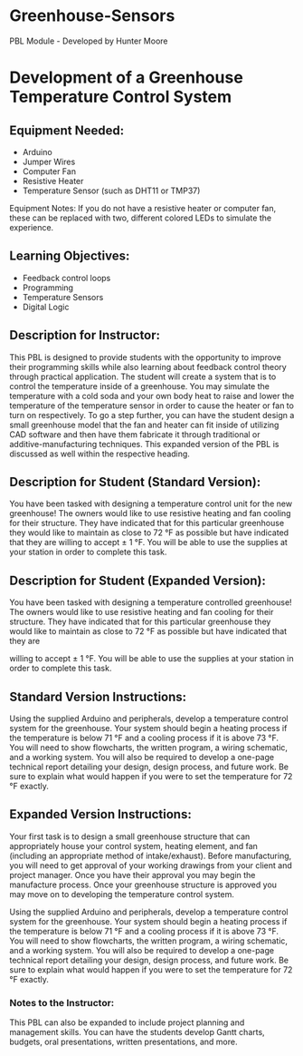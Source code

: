 # Greenhouse-Sensors
PBL Module - Developed by Hunter Moore


# Development of a Greenhouse Temperature Control System

## Equipment Needed:

* Arduino
* Jumper Wires
* Computer Fan
* Resistive Heater
* Temperature Sensor (such as DHT11 or TMP37)

Equipment Notes: If you do not have a resistive heater or computer fan, these can be replaced with two, different colored LEDs to simulate the experience.

## Learning Objectives:

* Feedback control loops
* Programming
* Temperature Sensors
* Digital Logic

## Description for Instructor:

This PBL is designed to provide students with the opportunity to improve their programming skills while also learning about feedback control theory through practical application. The student will create a system that is to control the temperature inside of a greenhouse. You may simulate the temperature with a cold soda and your own body heat to raise and lower the temperature of the temperature sensor in order to cause the heater or fan to turn on respectively. To go a step further, you can have the student design a small greenhouse model that the fan and heater can fit inside of utilizing CAD software and then have them fabricate it through traditional or additive-manufacturing techniques. This expanded version of the PBL is discussed as well within the respective heading.

## Description for Student (Standard Version):

You have been tasked with designing a temperature control unit for the new greenhouse! The owners would like to use resistive heating and fan cooling for their structure. They have indicated that for this particular greenhouse they would like to maintain as close to 72 °F as possible but have indicated that they are willing to accept ± 1 °F. You will be able to use the supplies at your station in order to complete this task.

## Description for Student (Expanded Version):

You have been tasked with designing a temperature controlled greenhouse! The owners would like to use resistive heating and fan cooling for their structure. They have indicated that for this particular greenhouse they would like to maintain as close to 72 °F as possible but have indicated that they are

willing to accept ± 1 °F. You will be able to use the supplies at your station in order to complete this task.

## Standard Version Instructions:

Using the supplied Arduino and peripherals, develop a temperature control system for the greenhouse. Your system should begin a heating process if the temperature is below 71 °F and a cooling process if it is above 73 °F. You will need to show flowcharts, the written program, a wiring schematic, and a working system. You will also be required to develop a one-page technical report detailing your design, design process, and future work. Be sure to explain what would happen if you were to set the temperature for 72 °F exactly.

## Expanded Version Instructions:

Your first task is to design a small greenhouse structure that can appropriately house your control system, heating element, and fan (including an appropriate method of intake/exhaust). Before manufacturing, you will need to get approval of your working drawings from your client and project manager. Once you have their approval you may begin the manufacture process. Once your greenhouse structure is approved you may move on to developing the temperature control system.

Using the supplied Arduino and peripherals, develop a temperature control system for the greenhouse. Your system should begin a heating process if the temperature is below 71 °F and a cooling process if it is above 73 °F. You will need to show flowcharts, the written program, a wiring schematic, and a working system. You will also be required to develop a one-page technical report detailing your design, design process, and future work. Be sure to explain what would happen if you were to set the temperature for 72 °F exactly.

### Notes to the Instructor:

This PBL can also be expanded to include project planning and management skills. You can have the students develop Gantt charts, budgets, oral presentations, written presentations, and more.
